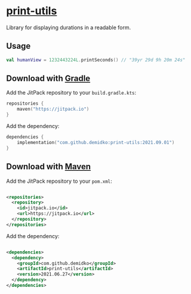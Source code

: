 # [print-utils](https://jitpack.io/#demidko/print-utils)

Library for displaying durations in a readable form.

## Usage

```kotlin
val humanView = 1232443224L.printSeconds() // "39yr 29d 9h 20m 24s"
```

## Download with [Gradle](https://gradle.org/)

Add the JitPack repository to your `build.gradle.kts`:

```kotlin
repositories {
    maven("https://jitpack.io")
}
```

Add the dependency:

```kotlin
dependencies {
    implementation("com.github.demidko:print-utils:2021.09.01")
}
```

## Download with [Maven](https://maven.apache.org/)

Add the JitPack repository to your `pom.xml`:

```xml

<repositories>
  <repository>
    <id>jitpack.io</id>
    <url>https://jitpack.io</url>
  </repository>
</repositories>
```

Add the dependency:

```xml

<dependencies>
  <dependency>
    <groupId>com.github.demidko</groupId>
    <artifactId>print-utils</artifactId>
    <version>2021.06.27</version>
  </dependency>
</dependencies>
```




